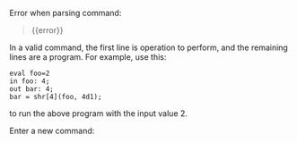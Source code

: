 Error when parsing command:

> {{error}}

In a valid command, the first line is operation to perform, and the remaining
lines are a program. For example, use this:

```
eval foo=2
in foo: 4;
out bar: 4;
bar = shr[4](foo, 4d1);
```

to run the above program with the input value 2.

Enter a new command:

